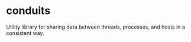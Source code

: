 # conduits

Utility library for sharing data between threads, processes, and hosts in a consistent way.
